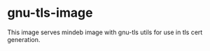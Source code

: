 # gnu-tls-image


This image serves mindeb image with gnu-tls utils for use in tls cert
generation.
